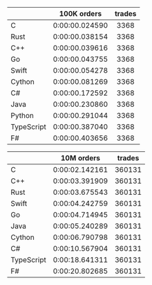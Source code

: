 ||100K orders|trades|
-|:-:|:-:|
|C|0:00:00.024590|3368|
|Rust|0:00:00.038154|3368|
|C++|0:00:00.039616|3368|
|Go|0:00:00.043755|3368|
|Swift|0:00:00.054278|3368|
|Cython|0:00:00.081269|3368|
|C#|0:00:00.172592|3368|
|Java|0:00:00.230860|3368|
|Python|0:00:00.291044|3368|
|TypeScript|0:00:00.387040|3368|
|F#|0:00:00.403656|3368|


||10M orders|trades|
-|:-:|:-:|
|C|0:00:02.142161|360131|
|C++|0:00:03.391909|360131|
|Rust|0:00:03.675543|360131|
|Swift|0:00:04.242759|360131|
|Go|0:00:04.714945|360131|
|Java|0:00:05.240289|360131|
|Cython|0:00:06.790798|360131|
|C#|0:00:10.567904|360131|
|TypeScript|0:00:18.641311|360131|
|F#|0:00:20.802685|360131|


